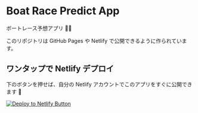 # Boat Race Predict App

ボートレース予想アプリ 🚤✨  

このリポジトリは GitHub Pages や Netlify で公開できるように作られています。  

## ワンタップで Netlify デプロイ

下のボタンを押せば、自分の Netlify アカウントでこのアプリをすぐに公開できます 🚀  

[![Deploy to Netlify Button](https://www.netlify.com/img/deploy/button.svg)](https://app.netlify.com/start/deploy?repository=https://github.com/yoshi0385/boat-predict-app)
